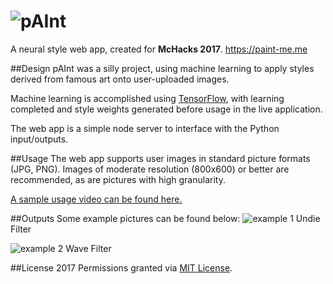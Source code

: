 # ![pAInt](https://paint-me.me/images/paint.png)
A neural style web app, created for **McHacks 2017**.
https://paint-me.me

##Design
pAInt was a silly project, using machine learning to apply styles derived from famous art onto user-uploaded images.

Machine learning is accomplished using [TensorFlow](https://www.tensorflow.org/), with learning completed and style weights generated before usage in the live application.

The web app is a simple node server to interface with the Python input/outputs.

##Usage
The web app supports user images in standard picture formats (JPG, PNG). Images of moderate resolution (800x600) or better are recommended, as are pictures with high granularity.

[A sample usage video can be found here.](https://www.youtube.com/watch?v=C25Kzh7g9BM)

##Outputs
Some example pictures can be found below:
![example 1](https://paint-me.me/images/cat.jpg)
Undie Filter

![example 2](https://paint-me.me/images/skyline.jpg)
Wave Filter

##License
2017
Permissions granted via [MIT License](https://opensource.org/licenses/MIT).